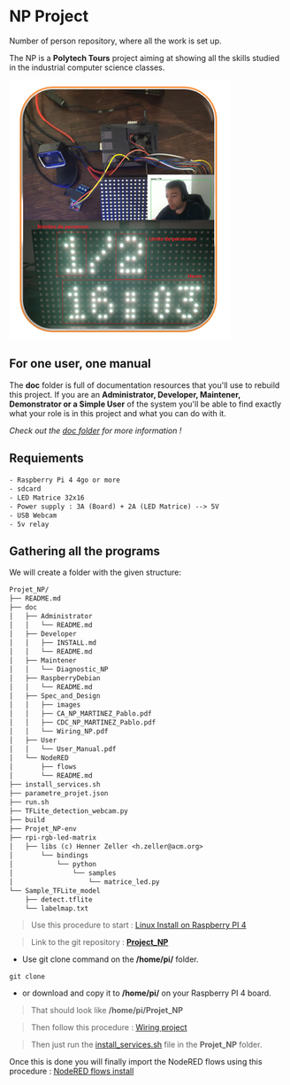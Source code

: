 # NP Project
Number of person repository, where all the work is set up.

The NP is a **Polytech Tours** project aiming at showing all the skills studied in the industrial computer science classes.

![NP packaged project](doc/Specs_and_Design/images/np_projet.PNG)

## For one user, one manual

The **doc** folder is full of documentation resources that you'll use to rebuild this project. If you are an **Administrator, Developer, Maintener, Demonstrator or a Simple User** of the system you'll be able to find exactly what your role is in this project and what you can do with it.

*Check out the [doc folder](doc/) for more information !*

## Requiements
    - Raspberry Pi 4 4go or more
    - sdcard
    - LED Matrice 32x16
    - Power supply : 3A (Board) + 2A (LED Matrice) --> 5V
    - USB Webcam
    - 5v relay

## Gathering all the programs

We will create a folder with the given structure:

```
Projet_NP/
├── README.md
├── doc
│   ├── Administrator
│   │   └── README.md
│   ├── Developer
│   │   ├── INSTALL.md
│   │   └── README.md
│   ├── Maintener
│   │   └── Diagnostic_NP
│   ├── RaspberryDebian
│   │   └── README.md
│   ├── Spec_and_Design
│   │   ├── images
│   │   ├── CA_NP_MARTINEZ_Pablo.pdf
│   │   ├── CDC_NP_MARTINEZ_Pablo.pdf
│   │   └── Wiring_NP.pdf         
│   ├── User
│   │   └── User_Manual.pdf
│   └── NodeRED
│       ├── flows
│       └── README.md
├── install_services.sh
├── parametre_projet.json
├── run.sh
├── TFLite_detection_webcam.py
├── build
├── Projet_NP-env
├── rpi-rgb-led-matrix
│   ├── libs (c) Henner Zeller <h.zeller@acm.org>
│       └── bindings
│           └── python
│               └── samples
│                   └── matrice_led.py
└── Sample_TFLite_model
    ├── detect.tflite
    └── labelmap.txt
```

>Use this procedure to start : [Linux Install on Raspberry PI 4](doc/RaspberryDebian/README.md)

>Link to the git repository : [**Project_NP**](https://github.com/lochej/DE0_HPS_Example)
- Use git clone command on the **/home/pi/** folder.
```
git clone
```
- or download and copy it to **/home/pi/** on your Raspberry PI 4 board.

> That should look like **/home/pi/Projet_NP**

>Then follow this procedure : [Wiring project](doc/Specs_and_Design/Wiring_NP.pdf)

>Then just run the [install_services.sh](install_services.sh) file in the **Projet_NP** folder.

Once this is done you will finally import the NodeRED flows using this procedure : [NodeRED flows install](src/wbtc_manager/NodeRED/README.md)
